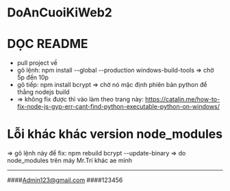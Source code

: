 # DoAnCuoiKiWeb2
# DỌC README
+ pull project về
+ gõ lệnh: npm install --global --production windows-build-tools => chờ 5p đến 10p
+ gõ tiếp: npm install bcrypt => chờ nó mặc định phiên bản python để thằng nodejs build
+ => không fix được thì vào làm theo trang này: https://catalin.me/how-to-fix-node-js-gyp-err-cant-find-python-executable-python-on-windows/

# Lỗi khác khác version node_modules
=> gõ lệnh này để fix: npm rebuild bcrypt --update-binary
=> do node_modules trên máy Mr.Trí khác ae mình

---
####Admin123@gmail.com
####123456
